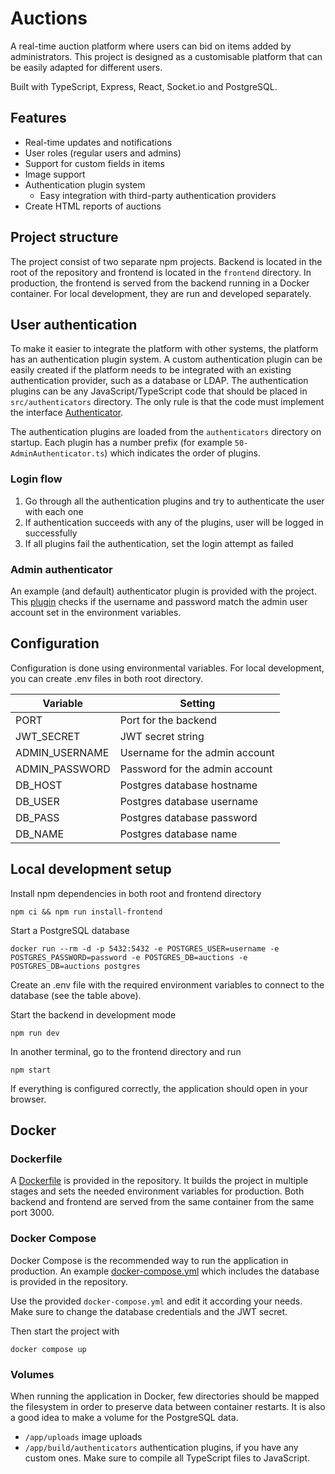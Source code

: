 # Auctions
A real-time auction platform where users can bid on items added by administrators.
This project is designed as a customisable platform that can be easily adapted for different users.

Built with TypeScript, Express, React, Socket.io and PostgreSQL.

## Features
* Real-time updates and notifications
* User roles (regular users and admins)
* Support for custom fields in items
* Image support
* Authentication plugin system
  * Easy integration with third-party authentication providers
* Create HTML reports of auctions

## Project structure
The project consist of two separate npm projects.
Backend is located in the root of the repository and frontend is located in the `frontend` directory.
In production, the frontend is served from the backend running in a Docker container.
For local development, they are run and developed separately.

## User authentication
To make it easier to integrate the platform with other systems, the platform has an authentication plugin system.
A custom authentication plugin can be easily created if the platform needs to be integrated with an existing authentication provider, such as a database or LDAP.
The authentication plugins can be any JavaScript/TypeScript code that should be placed in `src/authenticators` directory.
The only rule is that the code must implement the interface [Authenticator](src/types.ts#L119).

The authentication plugins are loaded from the `authenticators` directory on startup.
Each plugin has a number prefix (for example `50-AdminAuthenticator.ts`) which indicates the order of plugins.

### Login flow
1. Go through all the authentication plugins and try to authenticate the user with each one
2. If authentication succeeds with any of the plugins, user will be logged in successfully
3. If all plugins fail the authentication, set the login attempt as failed

### Admin authenticator
An example (and default) authenticator plugin is provided with the project.
This [plugin](src/authenticators/50-AdminAuthenticator.ts) checks if the username and password match the admin user account set in the environment variables.

## Configuration
Configuration is done using environmental variables.
For local development, you can create .env files in both root directory.

| Variable       | Setting                        |
|----------------|--------------------------------|
| PORT           | Port for the backend           |
| JWT_SECRET     | JWT secret string              |
| ADMIN_USERNAME | Username for the admin account |
| ADMIN_PASSWORD | Password for the admin account |
| DB_HOST        | Postgres database hostname     |
| DB_USER        | Postgres database username     |
| DB_PASS        | Postgres database password     |
| DB_NAME        | Postgres database name         |

## Local development setup
Install npm dependencies in both root and frontend directory

    npm ci && npm run install-frontend

Start a PostgreSQL database

    docker run --rm -d -p 5432:5432 -e POSTGRES_USER=username -e POSTGRES_PASSWORD=password -e POSTGRES_DB=auctions -e POSTGRES_DB=auctions postgres 

Create an .env file with the required environment variables to connect to the database (see the table above).

Start the backend in development mode

    npm run dev

In another terminal, go to the frontend directory and run

    npm start

If everything is configured correctly, the application should open in your browser.

## Docker
### Dockerfile
A [Dockerfile](Dockerfile) is provided in the repository.
It builds the project in multiple stages and sets the needed environment variables for production.
Both backend and frontend are served from the same container from the same port 3000.

### Docker Compose
Docker Compose is the recommended way to run the application in production.
An example [docker-compose.yml](docker-compose.yml) which includes the database is provided in the repository.

Use the provided `docker-compose.yml` and edit it according your needs.
Make sure to change the database credentials and the JWT secret.

Then start the project with 

    docker compose up

### Volumes
When running the application in Docker, few directories should be mapped the filesystem in order to preserve data between container restarts.
It is also a good idea to make a volume for the PostgreSQL data.

* `/app/uploads` image uploads
* `/app/build/authenticators` authentication plugins, if you have any custom ones. Make sure to compile all TypeScript files to JavaScript.
